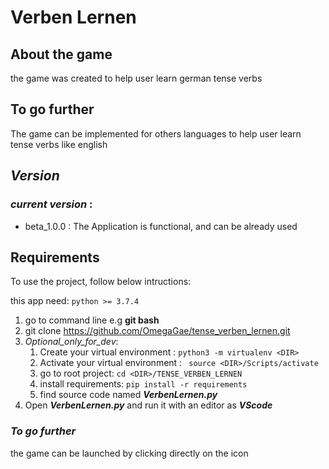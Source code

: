 # **Verben Lernen**


## About the game

the game was created to help user learn german tense verbs

## To go further

The game can be implemented for others languages to help user learn tense verbs like english 

## _Version_

 ### _current version_ :
 * beta_1.0.0 : The Application is functional, and can be already used

## Requirements

To use the project, follow below intructions:

this app need: ``python >= 3.7.4``

1. go to command line e.g **git bash**
2. git clone https://github.com/OmegaGae/tense_verben_lernen.git
3. _Optional_only_for_dev_: 
    1. Create your virtual environment : `` python3 -m virtualenv <DIR> ``
    2. Activate your virtual environment : `` source <DIR>/Scripts/activate``
    3. go to root project: `` cd <DIR>/TENSE_VERBEN_LERNEN ``
    4. install requirements: `` pip install -r requirements ``
    5. find source code named  **_VerbenLernen.py_**
4. Open **_VerbenLernen.py_** and run it with an editor as **_VScode_**

 ### _To go further_
  the game can be launched by clicking directly on the icon


